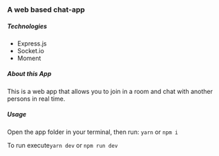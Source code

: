 ### A web based chat-app

##### Technologies

* Express.js
* Socket.io
* Moment

##### About this App

This is a web app that allows you to join
in a room and chat with another persons in real time.

##### Usage

Open the app folder in your terminal, then run:
`yarn` or `npm i`

To run execute`yarn dev` or `npm run dev` 
